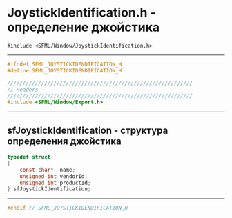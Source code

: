 # JoystickIdentification.h - определение джойстика

```#include <SFML/Window/JoystickIdentification.h>```
<hr/>



```c
#ifndef SFML_JOYSTICKIDENDIFICATION_H
#define SFML_JOYSTICKIDENDIFICATION_H

////////////////////////////////////////////////////////////
// Headers
////////////////////////////////////////////////////////////
#include <SFML/Window/Export.h>
```
<hr/>

## sfJoystickIdentification - структура определения джойстика

```c
typedef struct
{
    const char*  name;
    unsigned int vendorId;
    unsigned int productId;
} sfJoystickIdentification;
```
<hr/>

```c
#endif // SFML_JOYSTICKIDENDIFICATION_H
```








